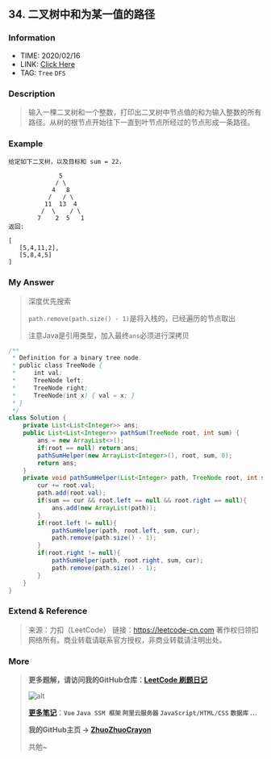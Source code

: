 ## 34. 二叉树中和为某一值的路径

### Information

* TIME: 2020/02/16
* LINK: [Click Here](https://leetcode-cn.com/problems/er-cha-shu-zhong-he-wei-mou-yi-zhi-de-lu-jing-lcof/solution/)
* TAG: `Tree` `DFS`

### Description

> 输入一棵二叉树和一个整数，打印出二叉树中节点值的和为输入整数的所有路径。从树的根节点开始往下一直到叶节点所经过的节点形成一条路径。

### Example

```text
给定如下二叉树，以及目标和 sum = 22，

              5
             / \
            4   8
           /   / \
          11  13  4
         /  \    / \
        7    2  5   1
返回:

[
   [5,4,11,2],
   [5,8,4,5]
]
```

### My Answer

> 深度优先搜索
>
> `path.remove(path.size() - 1)`是将入栈的，已经遍历的节点取出
>
> 注意Java是引用类型，加入最终`ans`必须进行深拷贝

```java
/**
 * Definition for a binary tree node.
 * public class TreeNode {
 *     int val;
 *     TreeNode left;
 *     TreeNode right;
 *     TreeNode(int x) { val = x; }
 * }
 */
class Solution {
    private List<List<Integer>> ans;
    public List<List<Integer>> pathSum(TreeNode root, int sum) {
        ans = new ArrayList<>();
        if(root == null) return ans;
        pathSumHelper(new ArrayList<Integer>(), root, sum, 0);
        return ans;
    }
    private void pathSumHelper(List<Integer> path, TreeNode root, int sum, int cur){
        cur += root.val;
        path.add(root.val);
        if(sum == cur && root.left == null && root.right == null){
            ans.add(new ArrayList(path));
        }
        if(root.left != null){
            pathSumHelper(path, root.left, sum, cur);
            path.remove(path.size() - 1);
        }
        if(root.right != null){
            pathSumHelper(path, root.right, sum, cur);
            path.remove(path.size() - 1);
        }
    }
}
```

### Extend & Reference

> 来源：力扣（LeetCode）
> 链接：https://leetcode-cn.com
> 著作权归领扣网络所有。商业转载请联系官方授权，非商业转载请注明出处。

### More

> **更多题解，请访问我的GitHub仓库：[LeetCode 刷题日记](https://github.com/ZhuoZhuoCrayon/my-Nodes/blob/master/Daily/README_2020.md)**
>
> ![alt](https://raw.githubusercontent.com/ZhuoZhuoCrayon/my-Nodes/master/Daily/img/mynode.png)
>
> [**更多笔记**](https://github.com/ZhuoZhuoCrayon/my-Nodes)：**`Vue` `Java SSM 框架` `阿里云服务器` `JavaScript/HTML/CSS`   `数据库` ...**
>
> **我的GitHub主页 -> [ZhuoZhuoCrayon](https://github.com/ZhuoZhuoCrayon)**
>
> 共勉~

